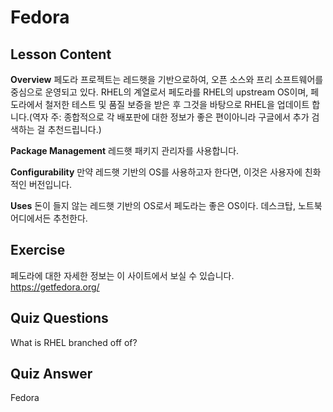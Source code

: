 # Fedora

## Lesson Content

<b>Overview</b>
페도라 프로젝트는 레드햇을 기반으로하여, 오픈 소스와 프리 소프트웨어를 중심으로 운영되고 있다. RHEL의 계열로서 페도라를 RHEL의 upstream OS이며, 페도라에서 철저한 테스트 및 품질 보증을 받은 후 그것을 바탕으로 RHEL을 업데이트 합니다.(역자 주: 종합적으로 각 배포판에 대한 정보가 좋은 편이아니라 구글에서 추가 검색하는 걸 추천드립니다.) 

<b>Package Management</b>
레드햇 패키지 관리자를 사용합니다.

<b>Configurability</b>
만약 레드햇 기반의 OS를 사용하고자 한다면, 이것은 사용자에 친화적인 버전입니다. 

<b>Uses</b>
돈이 들지 않는 레드햇 기반의 OS로서 페도라는 좋은 OS이다. 데스크탑, 노트북 어디에서든 추천한다.

## Exercise

페도라에 대한 자세한 정보는 이 사이트에서 보실 수 있습니다.  <a href='https://getfedora.org/'>https://getfedora.org/</a>

## Quiz Questions

What is RHEL branched off of?

## Quiz Answer

Fedora
